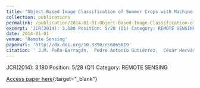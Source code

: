 ```yaml
---
title: "Object-Based Image Classification of Summer Crops with Machine Learning Methods"
collection: publications
permalink: /publication/2014-01-01-Object-Based-Image-Classification-of-Summer-Crops-with-Machine-Learning-Methods
excerpt: 'JCR(2014): 3.180 Position: 5/28 (Q1) Category: REMOTE SENSING'
date: 2014-01-01
venue: 'Remote Sensing'
paperurl: 'http://dx.doi.org/10.3390/rs6065019'
citation: ' J.M. Peña-Barragán,  Pedro Antonio Gutiérrez,  César Hervás-Martínez,  Johan Six,  Richard E. Plant,  F. López-Granados, &quot;Object-Based Image Classification of Summer Crops with Machine Learning Methods.&quot; Remote Sensing, Vol.6(6), 2014, pp.5019--5041.'
---
```

JCR(2014): 3.180 Position: 5/28 (Q1) Category: REMOTE SENSING

[Access paper here](http://dx.doi.org/10.3390/rs6065019){:target="_blank"}
